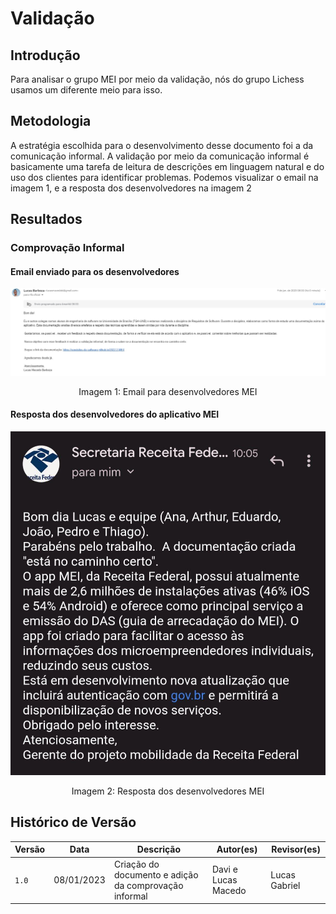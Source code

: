 # Validação

## Introdução

Para analisar o grupo MEI por meio da validação, nós do grupo Lichess usamos um diferente meio para isso.

## Metodologia

A estratégia escolhida para o desenvolvimento desse documento foi a da comunicação informal. A validação por meio da comunicação informal é basicamente uma tarefa de leitura de descrições em linguagem natural e do uso dos clientes para identificar problemas. Podemos visualizar o email na imagem 1, e a resposta dos desenvolvedores na imagem 2

## Resultados

### Comprovação Informal

#### Email enviado para os desenvolvedores

![imagem 1](../../elicitacao/imgs/validacao-grupo-3.jpg)

<div style="text-align: center">
<p>Imagem 1: Email para desenvolvedores MEI</p>
</div>

#### Resposta dos desenvolvedores do aplicativo MEI

![imagem 2](../../elicitacao/imgs/resposta_MEI.jpg)

<div style="text-align: center">
<p>Imagem 2: Resposta dos desenvolvedores MEI</p>
</div>

## Histórico de Versão

| Versão | Data       | Descrição                                                                              | Autor(es)        | Revisor(es)  |
| ------ | ---------- | -------------------------------------------------------------------------------------- | ---------------- | ------------ |
| `1.0`  | 08/01/2023 | Criação do documento e adição da comprovação informal                                             | Davi e Lucas Macedo         | Lucas Gabriel |
